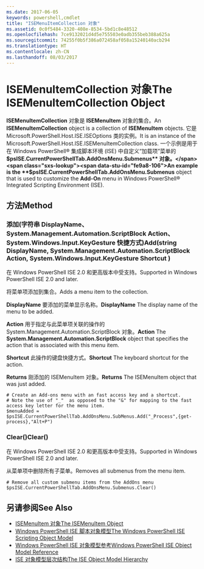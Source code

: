 ```yaml
---
ms.date: 2017-06-05
keywords: powershell,cmdlet
title: "ISEMenuItemCollection 对象"
ms.assetid: 0c0f5484-3320-408e-8534-5bd1c8e48512
ms.openlocfilehash: 7ce9132021d4d5e755503e0adb355beb388a625a
ms.sourcegitcommit: 74255f0b5f386a072458af058a15240140acb294
ms.translationtype: HT
ms.contentlocale: zh-CN
ms.lasthandoff: 08/03/2017
---
```

# <a name="the-isemenuitemcollection-object"></a><span data-ttu-id="fe9a8-103">ISEMenuItemCollection 对象</span><span class="sxs-lookup"><span data-stu-id="fe9a8-103">The ISEMenuItemCollection Object</span></span>
  <span data-ttu-id="fe9a8-104">**ISEMenuItemCollection** 对象是 **ISEMenuItem** 对象的集合。</span><span class="sxs-lookup"><span data-stu-id="fe9a8-104">An **ISEMenuItemCollection** object is a collection of **ISEMenuItem** objects.</span></span> <span data-ttu-id="fe9a8-105">它是 Microsoft.PowerShell.Host.ISE.ISEOptions 类的实例。</span><span class="sxs-lookup"><span data-stu-id="fe9a8-105">It is an instance of the Microsoft.PowerShell.Host.ISE.ISEMenuItemCollection class.</span></span> <span data-ttu-id="fe9a8-106">一个示例是用于在 Windows PowerShell® 集成脚本环境 (ISE) 中自定义“加载项”菜单的 **$psISE.CurrentPowerShellTab.AddOnsMenu.Submenus** 对象。</span><span class="sxs-lookup"><span data-stu-id="fe9a8-106">An example is the **$psISE.CurrentPowerShellTab.AddOnsMenu.Submenus** object that is used to customize the **Add-On** menu in Windows PowerShell® Integrated Scripting Environment (ISE).</span></span>

## <a name="method"></a><span data-ttu-id="fe9a8-107">方法</span><span class="sxs-lookup"><span data-stu-id="fe9a8-107">Method</span></span>

### <a name="addstring-displayname-systemmanagementautomationscriptblock-action-systemwindowsinputkeygesture-shortcut-"></a><span data-ttu-id="fe9a8-108">添加\(字符串 DisplayName、System.Management.Automation.ScriptBlock Action、System.Windows.Input.KeyGesture 快捷方式\)</span><span class="sxs-lookup"><span data-stu-id="fe9a8-108">Add\(string DisplayName, System.Management.Automation.ScriptBlock Action, System.Windows.Input.KeyGesture Shortcut \)</span></span>
  <span data-ttu-id="fe9a8-109">在 Windows PowerShell ISE 2.0 和更高版本中受支持。</span><span class="sxs-lookup"><span data-stu-id="fe9a8-109">Supported in Windows PowerShell ISE 2.0 and later.</span></span> 

 <span data-ttu-id="fe9a8-110">将菜单项添加到集合。</span><span class="sxs-lookup"><span data-stu-id="fe9a8-110">Adds a menu item to the collection.</span></span>

 <span data-ttu-id="fe9a8-111">**DisplayName** 要添加的菜单显示名称。</span><span class="sxs-lookup"><span data-stu-id="fe9a8-111">**DisplayName** The display name of the menu to be added.</span></span>

 <span data-ttu-id="fe9a8-112">**Action** 用于指定与此菜单项关联的操作的 System.Management.Automation.ScriptBlock 对象。</span><span class="sxs-lookup"><span data-stu-id="fe9a8-112">**Action** The **System.Management.Automation.ScriptBlock** object that specifies the action that is associated with this menu item.</span></span>

 <span data-ttu-id="fe9a8-113">**Shortcut** 此操作的键盘快捷方式。</span><span class="sxs-lookup"><span data-stu-id="fe9a8-113">**Shortcut** The keyboard shortcut for the action.</span></span>

 <span data-ttu-id="fe9a8-114">**Returns** 刚添加的 ISEMenuItem 对象。</span><span class="sxs-lookup"><span data-stu-id="fe9a8-114">**Returns** The ISEMenuItem object that was just added.</span></span>

```
# Create an Add-ons menu with an fast access key and a shortcut.
# Note the use of "_"  as opposed to the "&" for mapping to the fast access key letter for the menu item.
$menuAdded = $psISE.CurrentPowerShellTab.AddOnsMenu.SubMenus.Add("_Process",{get-process},"Alt+P")
```

### <a name="clear"></a><span data-ttu-id="fe9a8-115">Clear\(\)</span><span class="sxs-lookup"><span data-stu-id="fe9a8-115">Clear\(\)</span></span>
  <span data-ttu-id="fe9a8-116">在 Windows PowerShell ISE 2.0 和更高版本中受支持。</span><span class="sxs-lookup"><span data-stu-id="fe9a8-116">Supported in Windows PowerShell ISE 2.0 and later.</span></span> 

 <span data-ttu-id="fe9a8-117">从菜单项中删除所有子菜单。</span><span class="sxs-lookup"><span data-stu-id="fe9a8-117">Removes all submenus from the menu item.</span></span>

```
# Remove all custom submenu items from the AddOns menu
$psISE.CurrentPowerShellTab.AddOnsMenu.Submenus.Clear()

```

## <a name="see-also"></a><span data-ttu-id="fe9a8-118">另请参阅</span><span class="sxs-lookup"><span data-stu-id="fe9a8-118">See Also</span></span>
- [<span data-ttu-id="fe9a8-119">ISEMenuItem 对象</span><span class="sxs-lookup"><span data-stu-id="fe9a8-119">The ISEMenuItem Object</span></span>](The-ISEMenuItem-Object.md) 
- [<span data-ttu-id="fe9a8-120">Windows PowerShell ISE 脚本对象模型</span><span class="sxs-lookup"><span data-stu-id="fe9a8-120">The Windows PowerShell ISE Scripting Object Model</span></span>](The-Windows-PowerShell-ISE-Scripting-Object-Model.md) 
- [<span data-ttu-id="fe9a8-121">Windows PowerShell ISE 对象模型参考</span><span class="sxs-lookup"><span data-stu-id="fe9a8-121">Windows PowerShell ISE Object Model Reference</span></span>](Windows-PowerShell-ISE-Object-Model-Reference.md) 
- [<span data-ttu-id="fe9a8-122">ISE 对象模型层次结构</span><span class="sxs-lookup"><span data-stu-id="fe9a8-122">The ISE Object Model Hierarchy</span></span>](The-ISE-Object-Model-Hierarchy.md)

  
